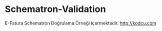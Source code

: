 Schematron-Validation
=====================


E-Fatura Schematron Doğrulama Örneği içermektedir.
http://kodcu.com
